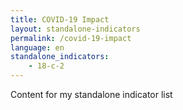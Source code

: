 ```yaml
---
title: COVID-19 Impact
layout: standalone-indicators
permalink: /covid-19-impact
language: en
standalone_indicators:
    - 18-c-2
---
```

Content for my standalone indicator list
